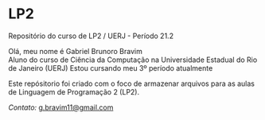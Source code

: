 # LP2
Repositório do curso de LP2 / UERJ - Período 21.2

<p>
Olá, meu nome é Gabriel Brunoro Bravim</br>
Aluno do curso de Ciência da Computação na Universidade Estadual do Rio de Janeiro (UERJ)
Estou cursando meu 3º período atualmente
</p>

Este repósitorio foi criado com o foco de armazenar arquivos para as aulas de Linguagem de Programação 2 (LP2).

*Contato:* g.bravim11@gmail.com
